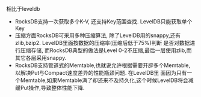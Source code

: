 相比于leveldb

- RocksDB支持一次获取多个K-V, 还支持Key范围查找. LevelDB只能获取单个Key
- 压缩方面RocksDB可采用多种压缩算法, 除了LevelDB用的snappy,还有zlib,bzip2. LevelDB里面按数据的压缩率(压缩后低于75%)判断
  是否对数据进行压缩存储, 而RocksDB典型的做法是Level 0-2不压缩,最后一层使用zlib,而其它各层采用snappy.
- RocksDB支持管道式的Memtable,也就说允许根据需要开辟多个Memtable, 以解决Put与Compact速度差异的性能瓶颈问题. 在LevelDB里
  面因为只有一个Memtable,如果Memtable满了却还来不及持久化,这个时候LevelDB将会减缓Put操作,导致整体性能下降.


